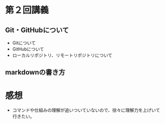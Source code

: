  # 第２回講義
 ## Git・GitHubについて
- Gitについて
- GitHubについて   
- ローカルリポジトリ、リモートリポジトリについて
 ## markdownの書き方

# 感想
- コマンドや仕組みの理解が追いついていないので、徐々に理解力を上げいて行きたい。
  　
  
